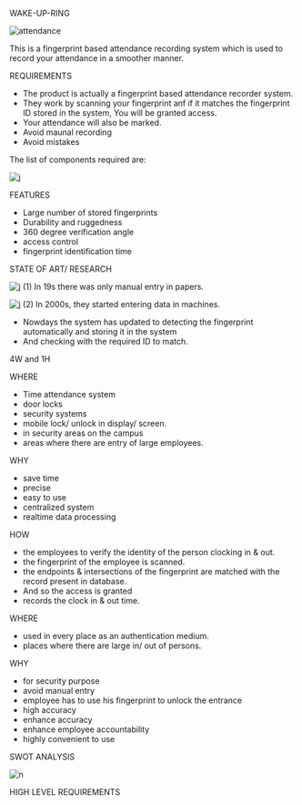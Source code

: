 WAKE-UP-RING
  
![attendance](https://user-images.githubusercontent.com/60978907/144264682-4990439e-10f6-497c-a92f-81e0a516c92f.jpg)

This is a fingerprint based attendance recording system which is used to record your attendance in a smoother manner.

REQUIREMENTS

  * The product is actually a fingerprint based attendance recorder system.
  * They work by scanning your fingerprint anf if it matches the fingerprint ID stored in the system, You will be granted access.
  * Your attendance will also be marked.
  * Avoid maunal recording
  * Avoid mistakes

The list of components required are:

![j](https://user-images.githubusercontent.com/60978907/144191786-0429001b-0d72-4a86-a124-68505adfd5d8.jpg)

FEATURES
 
 * Large number of stored fingerprints
 * Durability and ruggedness
 * 360 degree verification angle
 * access control
 * fingerprint identification time
 
STATE OF ART/ RESEARCH
  
   ![j (1)](https://user-images.githubusercontent.com/60978907/144207060-60d17e4a-5be0-4840-9f11-12c4d2f3a9ab.jpg)     In 19s there was only manual entry in papers.
  
   ![j (2)](https://user-images.githubusercontent.com/60978907/144232464-015d50d3-363a-49c9-be08-55742029b6d5.jpg)     In 2000s, they started entering data in machines.
   
   * Nowdays the system has updated to detecting the fingerprint automatically and storing it in the system 
   * And checking with the required ID to match.
  
4W and 1H 

WHERE
  * Time attendance system
  * door locks
  * security systems
  * mobile lock/ unlock in display/ screen.
  * in security areas on the campus
  * areas where there are entry of large employees.
  
WHY
  * save time
  * precise
  * easy to use
  * centralized system
  * realtime data processing
  
HOW
  * the employees to verify the identity of the person clocking in & out.
  * the fingerprint of the employee is scanned.
  * the endpoints & intersections of the fingerprint are matched with the record present in database.
  * And so the access is granted
  * records the clock in & out time.
  
WHERE
  * used in every place as an authentication medium.
  * places where there are large in/ out of persons.
  
WHY
  * for security purpose
  * avoid manual entry
  * employee has to use his fingerprint to unlock the entrance
  * high accuracy
  * enhance accuracy
  * enhance employee accountability
  * highly convenient to use
 
SWOT ANALYSIS

![n](https://user-images.githubusercontent.com/60978907/144264150-85d802df-bbaf-47df-84bc-91beb2106565.jpg)

HIGH LEVEL REQUIREMENTS

